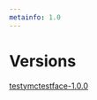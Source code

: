 ```yaml
---
metainfo: 1.0
---
```


# Versions

<!-- pip important -->
<meta name="pypi:repository-version" content="1.0">
<a data-requires-python="&gt;=1.0.0" href="https://raw.githubusercontent.com/earthastronaut/thebinaries/testymctestface/testymctestface-1.0.0.tar.gz">testymctestface-1.0.0</a>
<!-- /pip important -->
